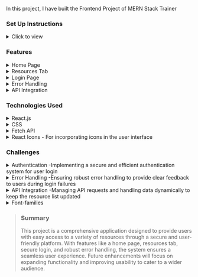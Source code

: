 In this project, I have built the Frontend Project of MERN Stack Trainer 




### Set Up Instructions

<details>
<summary>Click to view</summary>

- Download dependencies by running `npm install`
- Start up the app using `npm start`
</details>


### Features 

<details>
<summary>Home Page</summary>

  
- The landing page that provides an overview of the available resources.
</details>

<details>
<summary>Resources Tab</summary>

  -A dedicated tab on the home page that lists all the resources, allowing users to filter and search through them.
</details>

<details>
<summary>Login Page </summary>

  -A secure login page that authenticates users before granting access to the resources.
</details>

<details>
<summary>Error Handling </summary>

  -Comprehensive error handling on the login page to manage incorrect login attempts and display relevant error messages.
</details>

<details>
<summary>API Integration</summary>

  -Utilizes APIs to fetch resource data, ensuring that the information displayed is always up-to-date.
</details>


### Technologies Used

<details>
  <summary>React.js</summary>
 - For building the user interface
</details>

<details>
  <summary>CSS</summary>
 - For styling the application
</details>

<details>
  <summary>Fetch API </summary>
 - For making API requests to retrieve resource data
</details>

<details>
  <summary>React Icons
 - For incorporating icons in the user interface
</summary>

</details>

### Challenges
<details>
  <summary>Authentication
    -Implementing a secure and efficient authentication system for user login
</summary>

</details>

<details>
  <summary>Error Handling
    -Ensuring robust error handling to provide clear feedback to users during login failures
</summary>

</details>

<details>
  <summary>API Integration
    -Managing API requests and handling data dynamically to keep the resource list updated
</summary>

</details>

<details>
  <summary>Font-families</summary>

- Roboto

</details>

> ### Summary
> This project  is a comprehensive application designed to provide users with easy access to a variety of resources through a secure and user-friendly platform. With features like a home page, resources tab, secure login, and robust error handling, the system ensures a seamless user experience. Future enhancements will focus on expanding functionality and improving usability to cater to a wider audience.
